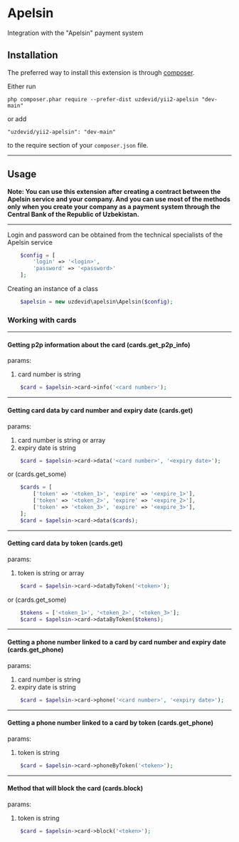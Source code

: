 Apelsin
=======
Integration with the "Apelsin" payment system

Installation
------------

The preferred way to install this extension is through [composer](http://getcomposer.org/download/).

Either run

```
php composer.phar require --prefer-dist uzdevid/yii2-apelsin "dev-main"
```

or add

```
"uzdevid/yii2-apelsin": "dev-main"
```

to the require section of your `composer.json` file.

***

Usage
-----

**Note: You can use this extension after creating a contract between the Apelsin service and your company. And you can
use most of the methods only when you create your company as a payment system through the Central Bank of the Republic
of Uzbekistan.**

---

Login and password can be obtained from the technical specialists of the Apelsin service

```php
    $config = [
        'login' => '<login>',
        'password' => '<password>'
    ];
```

Creating an instance of a class

```php
    $apelsin = new uzdevid\apelsin\Apelsin($config);
```

### Working with cards

***

#### Getting p2p information about the card (cards.get_p2p_info)

params:

1. card number is string

```php
    $card = $apelsin->card->info('<card number>');
```

***

#### Getting card data by card number and expiry date (cards.get)

params:

1. card number is string or array
2. expiry date is string

```php
    $card = $apelsin->card->data('<card number>', '<expiry date>');
```

or (cards.get_some)

```php
    $cards = [
        ['token' => '<token_1>', 'expire' => '<expire_1>'],
        ['token' => '<token_2>', 'expire' => '<expire_2>'],
        ['token' => '<token_3>', 'expire' => '<expire_3>'],
    ];
    $card = $apelsin->card->data($cards);
```

***

#### Getting card data by token (cards.get)

params:

1. token is string or array

```php
    $card = $apelsin->card->dataByToken('<token>');
```

or (cards.get_some)

```php
    $tokens = ['<token_1>', '<token_2>', '<token_3>'];
    $card = $apelsin->card->dataByToken($tokens);
```

***

#### Getting a phone number linked to a card by card number and expiry date (cards.get_phone)

params:

1. card number is string
2. expiry date is string

```php
    $card = $apelsin->card->phone('<card number>', '<expiry date>');
```

***

#### Getting a phone number linked to a card by token (cards.get_phone)

params:

1. token is string

```php
    $card = $apelsin->card->phoneByToken('<token>');
```

***

#### Method that will block the card (cards.block)

params:

1. token is string

```php
    $card = $apelsin->card->block('<token>');
```